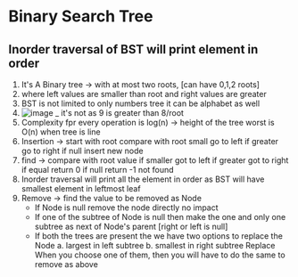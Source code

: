 # Binary Search Tree

## Inorder traversal of BST will print element in order

1. It's A Binary tree -> with at most two roots, [can have 0,1,2 roots]
2. where left values are smaller than root and right values are greater
3. BST is not limited to only numbers tree it can be alphabet as well
4. ![image](https://github.com/sharayu134/Notes/assets/43854821/24157ed9-9114-4830-8d51-20b23abe205d)  _  it's not as 9 is greater than 8/root
5. Complexity fpr every operation  is log(n) -> height of the tree worst is O(n) when tree is line
6. Insertion -> start with root compare with root small go to left if greater go to right if null insert new node
7. find -> compare with root value if smaller got to left if greater got to right if equal return 0 if null return -1 not found
8. Inorder traversal will print all the element in order as BST will have smallest element in leftmost leaf 
9. Remove -> find the value to be removed as Node
   * If Node is null remove the node directly no impact
   * If one of the subtree of Node is null then make the one and only one subtree as next of Node's parent [right or left is null]
   * If both the trees are present the we have two options to replace the Node
    a. largest in left subtree
    b. smallest in right subtree
    Replace When you choose one of them, then you will have to do the same to remove as above 


